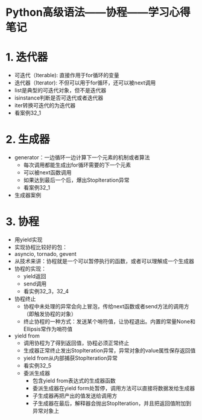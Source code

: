 # **Python高级语法——协程——学习心得笔记**

# 1. 迭代器
- 可迭代（Iterable): 直接作用于for循环的变量
- 迭代器（Iterator): 不但可以用于for循环，还可以被next调用
- list是典型的可迭代对象，但不是迭代器
- isinstance判断是否可迭代或者迭代器
- iter转换可迭代的为迭代器
- 看案例32_1

# 2. 生成器
- generator：一边循环一边计算下一个元素的机制或者算法
    - 每次调用都能生成出for循环需要的下一个元素
    - 可以被next函数调用
    - 如果达到最后一个后，爆出Stoplteration异常
    - 看案例32_1
- 生成器案例   

# 3. 协程
- 用yield实现
- 实现协程比较好的包：
- asyncio, tornado, gevent  
- 从技术来讲：协程就是一个可以暂停执行的函数，或者可以理解成一个生成器
- 协程的实现：
    - yield返回
    - send调用
    - 看实例32_3，32_4
- 协程终止
    - 协程中未处理的异常会向上冒泡，传给next函数或者send方法的调用方（即触发协程的对象）   
    - 终止协程的一种方式：发送某个哨符值，让协程退出。内置的常量None和Ellipsis常作为哨符值
- yield from
    - 调用协程为了得到返回值，协程必须正常终止
    - 生成器正常终止发出StopIteration异常，异常对象的value属性保存返回值
    - yield from从内部捕获StopIteration异常
    - 看实例32_5
    - 委派生成器
        - 包含yield from表达式的生成器函数
        - 委派生成器在yield form处暂停，调用方法可以直接将数据发给生成器
        - 子生成器再把产出的值发送给调用方
        - 子生成器在最后，解释器会抛出StopIteration，并且把返回值附加到异常对象上   



 